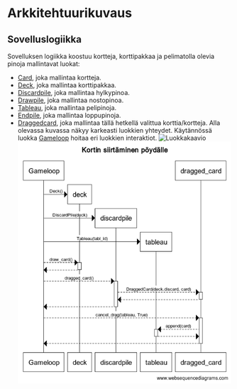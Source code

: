 # Arkkitehtuurikuvaus

## Sovelluslogiikka

Sovelluksen logiikka koostuu kortteja, korttipakkaa ja pelimatolla olevia pinoja mallintavat luokat:
- [Card](../src/deck/card.py), joka mallintaa kortteja.
- [Deck](../src/deck/deck.py), joka mallintaa korttipakkaa.
- [Discardpile](../src/deck/discardpile.py), joka mallintaa hylkypinoa.
- [Drawpile](../src/deck/drawpile.py), joka mallintaa nostopinoa.
- [Tableau](../src/deck/tableau.py), joka mallintaa pelipinoja.
- [Endpile](../src/deck/endpile.py), joka mallintaa loppupinoja.
- [Draggedcard](../src/deck/draggedcard.py), joka mallintaa tällä hetkellä valittua korttia/kortteja.
Alla olevassa kuvassa näkyy karkeasti luokkien yhteydet. Käytännössä luokka [Gameloop](../src/deck/gameloop.py) hoitaa eri luokkien interaktiot.
![Luokkakaavio](./kuvat/luokkakaavio.png)
![Sekvenssikaavio](./kuvat/sekvenssikaavio.png)

